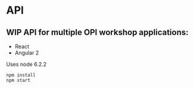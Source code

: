 # API
## WIP API for multiple OPI workshop applications:
- React
- Angular 2

Uses node 6.2.2

    npm install
    npm start